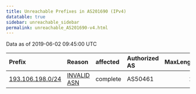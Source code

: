 ```yaml
---
title: Unreachable Prefixes in AS201690 (IPv4)
datatable: true
sidebar: unreachable_sidebar
permalink: unreachable_AS201690-v4.html
---
```


Data as of 2019-06-02 09:45:00 UTC


<div class="datatable-begin"></div>

| Prefix                                                     | Reason                                                                                                   | affected   | Authorized AS   |   MaxLength | Anchor                                         |   unreachable /24s |
|:-----------------------------------------------------------|:---------------------------------------------------------------------------------------------------------|:-----------|:----------------|------------:|:-----------------------------------------------|-------------------:|
| [193.106.198.0/24](https://stat.ripe.net/193.106.198.0/24) | [INVALID ASN](https://rpki-validator.ripe.net/announcement-preview?asn=AS201690&prefix=193.106.198.0/24) | complete   | AS50461         |          22 | [RIPE](unreachable_RIPE_NCC_RPKI_Root-v4.html) |                  1 |

<div class="datatable-end"></div>